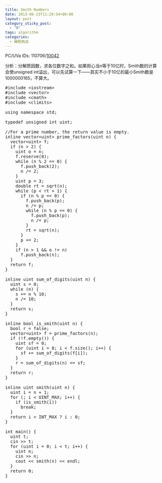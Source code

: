 ```yaml
---
title: Smith Numbers
date: 2013-06-23T11:29:54+00:00
layout: post
category_sticky_post:
  - "0"
tags: algorithm
categories:
  - 编程挑战
---
```

PC/UVa IDs: 110706/<a href="http://uva.onlinejudge.org/index.php?option=com_onlinejudge&#038;Itemid=8&#038;page=show_problem&#038;problem=983" target="_blank">10042</a>

分析：分解质因数，求各位数字之和。如果担心当n等于10亿时，Smith数的计算会使unsigned int溢出，可以先试算一下——其实不小于10亿的最小Smith数是1000000165，不算大。<!--more-->

<pre class="brush: cpp; title: ; notranslate" title="">#include &lt;iostream&gt;
#include &lt;vector&gt;
#include &lt;cmath&gt;
#include &lt;climits&gt;

using namespace std;

typedef unsigned int uint;

//For a prime number, the return value is empty.
inline vector&lt;uint&gt; prime_factors(uint n) {
  vector&lt;uint&gt; f;
  if (n &gt; 2) {
    uint o = n;
    f.reserve(8);
    while (n % 2 == 0) {
      f.push_back(2);
      n /= 2;
    }
    uint p = 3;
    double rt = sqrt(n);
    while (p &lt; rt + 1) {
      if (n % p == 0) {
        f.push_back(p);
        n /= p;
        while (n % p == 0) {
          f.push_back(p);
          n /= p;
        }
        rt = sqrt(n);
      }
      p += 2;
    }
    if (n &gt; 1 && o != n)
      f.push_back(n);
  }
  return f;
}

inline uint sum_of_digits(uint n) {
  uint s = 0;
  while (n) {
    s += n % 10;
    n /= 10;
  }
  return s;
}

inline bool is_smith(uint n) {
  bool r = false;
  vector&lt;uint&gt; f = prime_factors(n);
  if (!f.empty()) {
    uint sf = 0;
    for (uint i = 0; i &lt; f.size(); i++) {
      sf += sum_of_digits(f[i]);
    }
    r = sum_of_digits(n) == sf;
  }
  return r;
}

inline uint smith(uint n) {
  uint i = n + 1;
  for (; i &lt; UINT_MAX; i++) {
    if (is_smith(i))
      break;
  }
  return i &lt; INT_MAX ? i : 0;
}

int main() {
  uint t;
  cin &gt;&gt; t;
  for (uint i = 0; i &lt; t; i++) {
    uint n;
    cin &gt;&gt; n;
    cout &lt;&lt; smith(n) &lt;&lt; endl;
  }
  return 0;
}
</pre>

<div class="addtoany_share_save_container addtoany_content_bottom">
  <div class="a2a_kit a2a_kit_size_32 addtoany_list a2a_target" id="wpa2a_46">
    <a class="a2a_button_facebook" href="http://www.addtoany.com/add_to/facebook?linkurl=http%3A%2F%2Fkuangtong.me%2F2013%2F06%2F23%2Fsmith-numbers%2F&linkname=Smith%20Numbers" title="Facebook" rel="nofollow" target="_blank"></a><a class="a2a_button_twitter" href="http://www.addtoany.com/add_to/twitter?linkurl=http%3A%2F%2Fkuangtong.me%2F2013%2F06%2F23%2Fsmith-numbers%2F&linkname=Smith%20Numbers" title="Twitter" rel="nofollow" target="_blank"></a><a class="a2a_button_google_plus" href="http://www.addtoany.com/add_to/google_plus?linkurl=http%3A%2F%2Fkuangtong.me%2F2013%2F06%2F23%2Fsmith-numbers%2F&linkname=Smith%20Numbers" title="Google+" rel="nofollow" target="_blank"></a><a class="a2a_button_sina_weibo" href="http://www.addtoany.com/add_to/sina_weibo?linkurl=http%3A%2F%2Fkuangtong.me%2F2013%2F06%2F23%2Fsmith-numbers%2F&linkname=Smith%20Numbers" title="Sina Weibo" rel="nofollow" target="_blank"></a><a class="a2a_dd addtoany_share_save" href="https://www.addtoany.com/share_save"></a>
  </div>
</div>